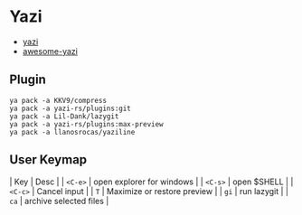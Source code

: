 # Yazi

+ [yazi](https://yazi-rs.github.io/)
+ [awesome-yazi](https://github.com/sachinsenal0x64/awesome-yazi)

## Plugin

```shell
ya pack -a KKV9/compress
ya pack -a yazi-rs/plugins:git
ya pack -a Lil-Dank/lazygit
ya pack -a yazi-rs/plugins:max-preview
ya pack -a llanosrocas/yaziline
```

## User Keymap

| Key     | Desc                        |
| `<C-e>` | open explorer for windows   |
| `<C-s>` | open $SHELL                 |
| `<C-c>` | Cancel input                |
| `T`     | Maximize or restore preview |
| `gi`    | run lazygit                 |
| `ca`    | archive selected files      |
